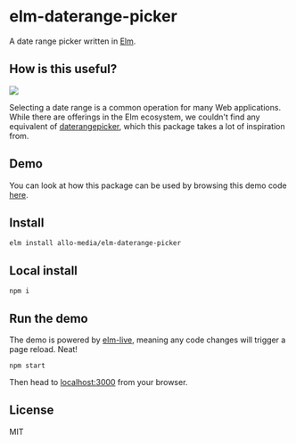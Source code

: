elm-daterange-picker
====================

A date range picker written in [Elm](https://elm-lang.org/).

## How is this useful?

![](https://i.imgur.com/QGFAv6F.png)

Selecting a date range is a common operation for many Web applications. While
there are offerings in the Elm ecosystem, we couldn't find any equivalent of
[daterangepicker](http://www.daterangepicker.com/), which this package takes a
lot of inspiration from.

## Demo

You can look at how this package can be used by browsing this demo code
[here](https://github.com/allo-media/elm-daterange-picker/blob/master/demo/Main.elm).

## Install

    elm install allo-media/elm-daterange-picker

## Local install

    npm i

## Run the demo

The demo is powered by [elm-live](https://github.com/wking-io/elm-live), meaning
any code changes will trigger a page reload. Neat!

    npm start

Then head to [localhost:3000](http://localhost:3000/) from your browser.

## License

MIT
